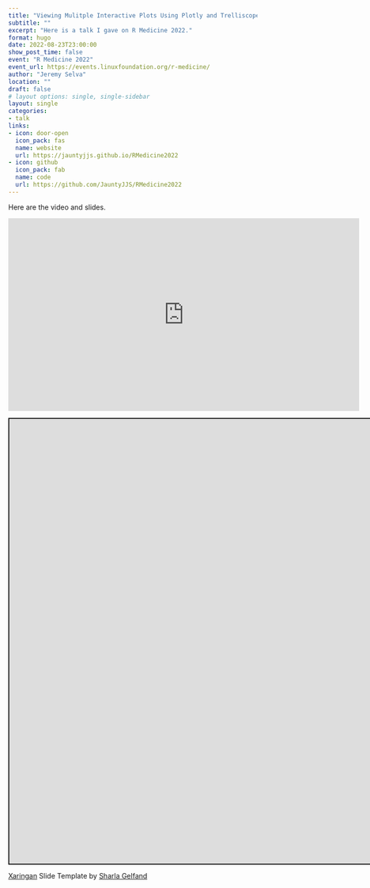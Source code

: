 ```yaml
---
title: "Viewing Mulitple Interactive Plots Using Plotly and Trelliscopejs"
subtitle: ""
excerpt: "Here is a talk I gave on R Medicine 2022."
format: hugo
date: 2022-08-23T23:00:00
show_post_time: false
event: "R Medicine 2022"
event_url: https://events.linuxfoundation.org/r-medicine/
author: "Jeremy Selva"
location: ""
draft: false
# layout options: single, single-sidebar
layout: single
categories:
- talk
links:
- icon: door-open
  icon_pack: fas
  name: website
  url: https://jauntyjjs.github.io/RMedicine2022
- icon: github
  icon_pack: fab
  name: code
  url: https://github.com/JauntyJJS/RMedicine2022
---
```


<script src="index_files/libs/fitvids-2.1.1/fitvids.min.js"></script>

Here are the video and slides.

<iframe width="710" height="390" src="https://www.youtube.com/embed/F4Rutkru6mg" frameborder="0" allowfullscreen>
</iframe>
<div class="shareagain" style="min-width:300px;margin:1em auto;" data-exeternal="1">
<iframe src="https://jauntyjjs.github.io/RMedicine2022" width="1600" height="900" style="border:2px solid currentColor;" loading="lazy" allowfullscreen></iframe>
<script>fitvids('.shareagain', {players: 'iframe'});</script>
</div>

[Xaringan](https://github.com/yihui/xaringan) Slide Template by [Sharla Gelfand](https://github.com/sharlagelfand/sharstudioconf)
